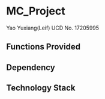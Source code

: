 # MC_Project
Yao Yuxiang(Leif)
UCD No. 17205995
## Functions Provided
## Dependency
## Technology Stack

